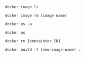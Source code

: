 ```
docker image ls
```

```
docker image rm [image name]
```

```
docker ps -a
```

```
docker ps
```

```
docker rm [containter ID]
```

```
docker build -t [new-image-name] .
```
